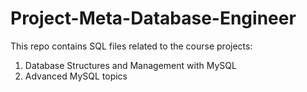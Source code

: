 # Project-Meta-Database-Engineer
This repo contains SQL files related to the course projects:
1. Database Structures and Management with MySQL
2. Advanced MySQL topics
